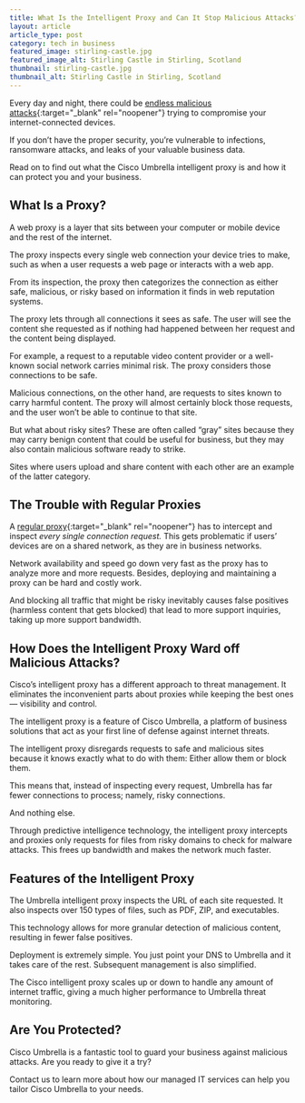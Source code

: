 ```yaml
---
title: What Is the Intelligent Proxy and Can It Stop Malicious Attacks?
layout: article
article_type: post
category: tech in business
featured_image: stirling-castle.jpg
featured_image_alt: Stirling Castle in Stirling, Scotland
thumbnail: stirling-castle.jpg
thumbnail_alt: Stirling Castle in Stirling, Scotland
---
```


Every day and night, there could be [endless malicious attacks](https://www.nsi1.com/blog/mitigating-the-second-biggest-threat-web){:target="_blank" rel="noopener"} trying to compromise your internet-connected devices.

If you don’t have the proper security, you’re vulnerable to infections, ransomware attacks, and leaks of your valuable business data.

Read on to find out what the Cisco Umbrella intelligent proxy is and how it can protect you and your business.

## What Is a Proxy?

A web proxy is a layer that sits between your computer or mobile device and the rest of the internet.

The proxy inspects every single web connection your device tries to make, such as when a user requests a web page or interacts with a web app.

From its inspection, the proxy then categorizes the connection as either safe, malicious, or risky based on information it finds in web reputation systems.

The proxy lets through all connections it sees as safe. The user will see the content she requested as if nothing had happened between her request and the content being displayed.

For example, a request to a reputable video content provider or a well-known social network carries minimal risk. The proxy considers those connections to be safe.

Malicious connections, on the other hand, are requests to sites known to carry harmful content. The proxy will almost certainly block those requests, and the user won’t be able to continue to that site.

But what about risky sites? These are often called “gray” sites because they may carry benign content that could be useful for business, but they may also contain malicious software ready to strike.

Sites where users upload and share content with each other are an example of the latter category.

## The Trouble with Regular Proxies

A [regular proxy](https://www.varonis.com/blog/what-is-a-proxy-server/#:~:text=A%20proxy%20server%20acts%20as%20a%20gateway%20between%20you%20and%20the%20internet.&text=Proxy%20servers%20act%20as%20a,out%20in%20the%20wild%20internet.){:target="_blank" rel="noopener"} has to intercept and inspect _every single connection request._ This gets problematic if users’ devices are on a shared network, as they are in business networks.

Network availability and speed go down very fast as the proxy has to analyze more and more requests. Besides, deploying and maintaining a proxy can be hard and costly work.

And blocking all traffic that might be risky inevitably causes false positives (harmless content that gets blocked) that lead to more support inquiries, taking up more support bandwidth.

## How Does the Intelligent Proxy Ward off Malicious Attacks?

Cisco’s intelligent proxy has a different approach to threat management. It eliminates the inconvenient parts about proxies while keeping the best ones — visibility and control.

The intelligent proxy is a feature of Cisco Umbrella, a platform of business solutions that act as your first line of defense against internet threats.

The intelligent proxy disregards requests to safe and malicious sites because it knows exactly what to do with them: Either allow them or block them.

This means that, instead of inspecting every request, Umbrella has far fewer connections to process; namely, risky connections.

And nothing else.

Through predictive intelligence technology, the intelligent proxy intercepts and proxies only requests for files from risky domains to check for malware attacks. This frees up bandwidth and makes the network much faster.

## Features of the Intelligent Proxy

The Umbrella intelligent proxy inspects the URL of each site requested. It also inspects over 150 types of files, such as PDF, ZIP, and executables.

This technology allows for more granular detection of malicious content, resulting in fewer false positives.

Deployment is extremely simple. You just point your DNS to Umbrella and it takes care of the rest. Subsequent management is also simplified.

The Cisco intelligent proxy scales up or down to handle any amount of internet traffic, giving a much higher performance to Umbrella threat monitoring.

## Are You Protected?

Cisco Umbrella is a fantastic tool to guard your business against malicious attacks. Are you ready to give it a try?

Contact us to learn more about how our managed IT services can help you tailor Cisco Umbrella to your needs.
